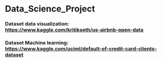 # Data_Science_Project

### Dataset data visualization: https://www.kaggle.com/kritikseth/us-airbnb-open-data
### Dataset Machine learning: https://www.kaggle.com/uciml/default-of-credit-card-clients-dataset
